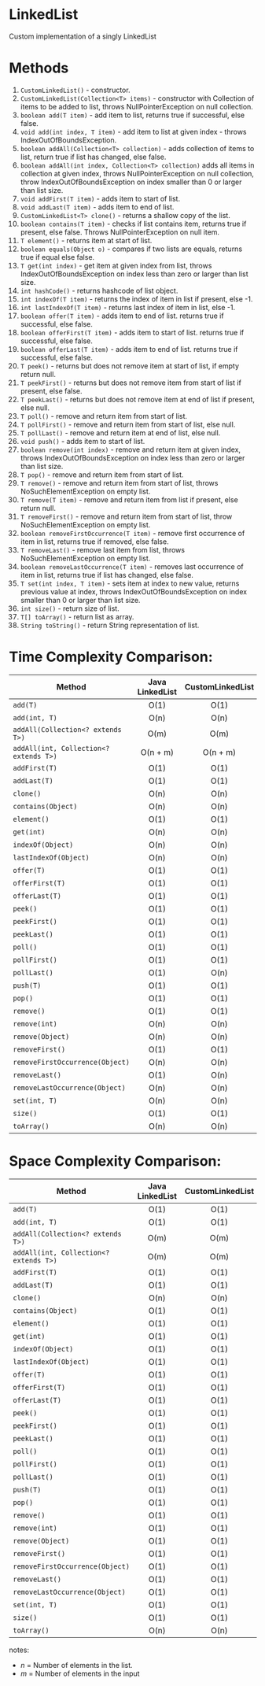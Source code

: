 # LinkedList
Custom implementation of a singly LinkedList

# Methods
1. `CustomLinkedList()` - constructor.
2. `CustomLinkedList(Collection<T> items)` - constructor with Collection of items to be added to list, throws NullPointerException on null collection.
3. `boolean add(T item)` - add item to list, returns true if successful, else false.
4. `void add(int index, T item)` - add item to list at given index - throws IndexOutOfBoundsException.
5. `boolean addAll(Collection<T> collection)` - adds collection of items to list, return true if list has changed, else false.
6. `boolean addAll(int index, Collection<T> collection)` adds all items in collection at given index, throws NullPointerException on null collection, throw IndexOutOfBoundsException on index smaller than 0 or larger than list size.
7. `void addFirst(T item)` - adds item to start of list.
8. `void addLast(T item)` - adds item to end of list.
9. `CustomLinkedList<T> clone()` - returns a shallow copy of the list.
10. `boolean contains(T item)` - checks if list contains item, returns true if present, else false. Throws NullPointerException on null item.
11. `T element()` - returns item at start of list.
12. `boolean equals(Object o)` - compares if two lists are equals, returns true if equal else false.
13. `T get(int index)` - get item at given index from list, throws IndexOutOfBoundsException on index less than zero or larger than list size.
14. `int hashCode()` - returns hashcode of list object.
15. `int indexOf(T item)` - returns the index of item in list if present, else -1.
16. `int lastIndexOf(T item)` - returns last index of item in list, else -1.
17. `boolean offer(T item)` - adds item to end of list. returns true if successful, else false.
18. `boolean offerFirst(T item)` - adds item to start of list. returns true if successful, else false.
19. `boolean offerLast(T item)` - adds item to end of list. returns true if successful, else false.
20. `T peek()` - returns but does not remove item at start of list, if empty return null.
21. `T peekFirst()` - returns but does not remove item from start of list if present, else false.
22. `T peekLast()` - returns but does not remove item at end of list if present, else null.
23. `T poll()` - remove and return item from start of list.
24. `T pollFirst()` - remove and return item from start of list, else null.
25. `T pollLast()` - remove and return item at end of list, else null.
26. `void push()` - adds item to start of list.
27. `boolean remove(int index)` - remove and return item at given index, throws IndexOutOfBoundsException on index less than zero or larger than list size.
28. `T pop()` - remove and return item from start of list.
29. `T remove()` - remove and return item from start of list, throws NoSuchElementException on empty list.
30. `T remove(T item)` - remove and return item from list if present, else return null.
31. `T removeFirst()` - remove and return item from start of list, throw NoSuchElementException on empty list.
32. `boolean removeFirstOccurrence(T item)` - remove first occurrence of item in list, returns true if removed, else false.
33. `T removeLast()` - remove last item from list, throws NoSuchElementException on empty list.
34. `boolean removeLastOccurrence(T item)` - removes last occurrence of item in list, returns true if list has changed, else false.
35. `T set(int index, T item)` - sets item at index to new value, returns previous value at index, throws IndexOutOfBoundsException on index smaller than 0 or larger than list size.
36. `int size()` - return size of list.
37. `T[] toArray()` - return list as array.
38. `String toString()` - return String representation of list.

# Time Complexity Comparison:

| **Method**                             | **Java LinkedList** | **CustomLinkedList<T>** | **Winner** |
|----------------------------------------|:-------------------:|:-----------------------:|:----------:|
| `add(T)`                               |        O(1)         |          O(1)           |    Tie     |
| `add(int, T)`                          |        O(n)         |          O(n)           |    Tie     |
| `addAll(Collection<? extends T>)`      |        O(m)         |          O(m)           |    Tie     |
| `addAll(int, Collection<? extends T>)` |      O(n + m)       |        O(n + m)         |    Tie     |
| `addFirst(T)`                          |        O(1)         |          O(1)           |    Tie     |
| `addLast(T)`                           |        O(1)         |          O(1)           |    Tie     |
| `clone()`                              |        O(n)         |          O(n)           |    Tie     |
| `contains(Object)`                     |        O(n)         |          O(n)           |    Tie     |
| `element()`                            |        O(1)         |          O(1)           |    Tie     |
| `get(int)`                             |        O(n)         |          O(n)           |    Tie     |
| `indexOf(Object)`                      |        O(n)         |          O(n)           |    Tie     |
| `lastIndexOf(Object)`                  |        O(n)         |          O(n)           |    Tie     |
| `offer(T)`                             |        O(1)         |          O(1)           |    Tie     |
| `offerFirst(T)`                        |        O(1)         |          O(1)           |    Tie     |
| `offerLast(T)`                         |        O(1)         |          O(1)           |    Tie     |
| `peek()`                               |        O(1)         |          O(1)           |    Tie     |
| `peekFirst()`                          |        O(1)         |          O(1)           |    Tie     |
| `peekLast()`                           |        O(1)         |          O(1)           |    Tie     |
| `poll()`                               |        O(1)         |          O(1)           |    Tie     |
| `pollFirst()`                          |        O(1)         |          O(1)           |    Tie     |
| `pollLast()`                           |        O(1)         |          O(n)           | LinkedList |
| `push(T)`                              |        O(1)         |          O(1)           |    Tie     |
| `pop()`                                |        O(1)         |          O(1)           |    Tie     |
| `remove()`                             |        O(1)         |          O(1)           |    Tie     |
| `remove(int)`                          |        O(n)         |          O(n)           |    Tie     |
| `remove(Object)`                       |        O(n)         |          O(n)           |    Tie     |
| `removeFirst()`                        |        O(1)         |          O(1)           |    Tie     |
| `removeFirstOccurrence(Object)`        |        O(n)         |          O(n)           |    Tie     |
| `removeLast()`                         |        O(1)         |          O(n)           | LinkedList |
| `removeLastOccurrence(Object)`         |        O(n)         |          O(n)           |    Tie     |
| `set(int, T)`                          |        O(n)         |          O(n)           |    Tie     |
| `size()`                               |        O(1)         |          O(1)           |    Tie     |
| `toArray()`                            |        O(n)         |          O(n)           |    Tie     |

# Space Complexity Comparison:

| **Method**                             | **Java LinkedList** | **CustomLinkedList<T>** | **Winner** |
|----------------------------------------|:-------------------:|:-----------------------:|:----------:|
| `add(T)`                               |        O(1)         |          O(1)           |    Tie     |
| `add(int, T)`                          |        O(1)         |          O(1)           |    Tie     |
| `addAll(Collection<? extends T>)`      |        O(m)         |          O(m)           |    Tie     |
| `addAll(int, Collection<? extends T>)` |        O(m)         |          O(m)           |    Tie     |
| `addFirst(T)`                          |        O(1)         |          O(1)           |    Tie     |
| `addLast(T)`                           |        O(1)         |          O(1)           |    Tie     |
| `clone()`                              |        O(n)         |          O(n)           |    Tie     |
| `contains(Object)`                     |        O(1)         |          O(1)           |    Tie     |
| `element()`                            |        O(1)         |          O(1)           |    Tie     |
| `get(int)`                             |        O(1)         |          O(1)           |    Tie     |
| `indexOf(Object)`                      |        O(1)         |          O(1)           |    Tie     |
| `lastIndexOf(Object)`                  |        O(1)         |          O(1)           |    Tie     |
| `offer(T)`                             |        O(1)         |          O(1)           |    Tie     |
| `offerFirst(T)`                        |        O(1)         |          O(1)           |    Tie     |
| `offerLast(T)`                         |        O(1)         |          O(1)           |    Tie     |
| `peek()`                               |        O(1)         |          O(1)           |    Tie     |
| `peekFirst()`                          |        O(1)         |          O(1)           |    Tie     |
| `peekLast()`                           |        O(1)         |          O(1)           |    Tie     |
| `poll()`                               |        O(1)         |          O(1)           |    Tie     |
| `pollFirst()`                          |        O(1)         |          O(1)           |    Tie     |
| `pollLast()`                           |        O(1)         |          O(1)           |    Tie     |
| `push(T)`                              |        O(1)         |          O(1)           |    Tie     |
| `pop()`                                |        O(1)         |          O(1)           |    Tie     |
| `remove()`                             |        O(1)         |          O(1)           |    Tie     |
| `remove(int)`                          |        O(1)         |          O(1)           |    Tie     |
| `remove(Object)`                       |        O(1)         |          O(1)           |    Tie     |
| `removeFirst()`                        |        O(1)         |          O(1)           |    Tie     |
| `removeFirstOccurrence(Object)`        |        O(1)         |          O(1)           |    Tie     |
| `removeLast()`                         |        O(1)         |          O(1)           |    Tie     |
| `removeLastOccurrence(Object)`         |        O(1)         |          O(1)           |    Tie     |
| `set(int, T)`                          |        O(1)         |          O(1)           |    Tie     |
| `size()`                               |        O(1)         |          O(1)           |    Tie     |
| `toArray()`                            |        O(n)         |          O(n)           |    Tie     |

notes:
- *n* = Number of elements in the list.
- *m* = Number of elements in the input
